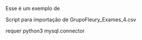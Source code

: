 
Esse é um exemplo de 

Script para importação de GrupoFleury_Exames_4.csv

requer python3 mysql.connector




